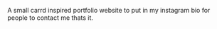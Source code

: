 A small carrd inspired portfolio website to put in my instagram bio for people to contact me
thats it.
